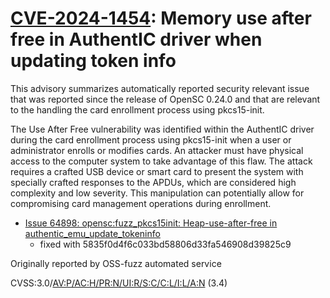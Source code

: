 # [CVE-2024-1454](https://nvd.nist.gov/vuln/detail/CVE-2024-1454): Memory use after free in AuthentIC driver when updating token info

This advisory summarizes automatically reported security relevant issue
that was reported since the release of OpenSC 0.24.0 and that
are relevant to the handling the card enrollment process using pkcs15-init.

The Use After Free vulnerability was identified within the AuthentIC driver
during the card enrollment process using pkcs15-init when a user or administrator
enrolls or modifies cards. An attacker must have physical access to the computer
system to take advantage of this flaw. The attack requires a crafted USB device
or smart card to present the system with specially crafted responses to the APDUs,
which are considered high complexity and low severity. This manipulation can
potentially allow for compromising card management operations during enrollment.

* [Issue 64898: opensc:fuzz_pkcs15init: Heap-use-after-free in authentic_emu_update_tokeninfo](https://bugs.chromium.org/p/oss-fuzz/issues/detail?id=64898)
  * fixed with 5835f0d4f6c033bd58806d33fa546908d39825c9

Originally reported by OSS-fuzz automated service

CVSS:3.0/[AV:P/AC:H/PR:N/UI:R/S:C/C:L/I:L/A:N](https://nvd.nist.gov/vuln-metrics/cvss/v3-calculator?vector=AV:P/AC:H/PR:N/UI:R/S:C/C:L/I:L/A:N) (3.4)
